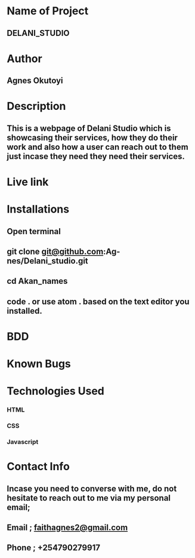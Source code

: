 # Name of Project
##  DELANI_STUDIO

# Author
##  Agnes Okutoyi

# Description
##  This is a webpage of Delani Studio which is showcasing their services, how they do their work and also how a user can reach out to them just incase they need they need their services.

# Live link 
##   
 

# Installations
##  Open terminal
##  git clone git@github.com:Ag-nes/Delani_studio.git
##  cd Akan_names
##  code . or use atom . based on the text editor you installed.

# BDD


# Known Bugs
###  

# Technologies Used
###  HTML
###  CSS
###  Javascript

# Contact Info
##  Incase you need to converse with me, do not hesitate to reach out to me via my personal email;
##  Email ; faithagnes2@gmail.com
##  Phone ; +254790279917